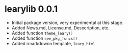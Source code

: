 # learylib 0.0.1

* Initial package version, very experimental at this stage.
* Added News.md, License.md, Desecription, etc.
* Added function `theme_leary()`
* Added function `see_pkg_funcs()`
* Added rmarkdownn template, `leary_html`
